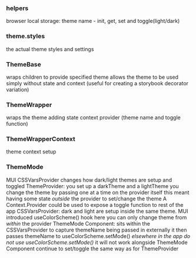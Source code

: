 ### helpers
browser local storage:
theme name - init, get, set and toggle(light/dark)

### theme.styles
the actual theme styles and settings

### ThemeBase
wraps children to provide specified theme
allows the theme to be used simply without state and context
(useful for creating a storybook decorator variation)

### ThemeWrapper
wraps the theme adding state context provider
(theme name and toggle function)

### ThemeWrapperContext
theme context setup

### ThemeMode
MUI CSSVarsProvider changes how dark/light themes are setup and toggled
ThemeProvider:
you set up a darkTheme and a lightTheme
you change the theme by passing one at a time on the provider itself
this meant having some state *outside* the provider to set/change the theme
A Context.Provider could be used to expose a toggle function to rest of the app
CSSVarsProvider:
dark and light are setup inside the same theme.
MUI introduced useColorScheme() hook
here you can only change theme from *within* the provider
ThemeMode Component:
sits within the CSSVarsProvider to capture themeName being passed in externally
it then passes themeName to useColorScheme.setMode()
*elsewhere in the app do not use useColorScheme.setMode()*
it will not work alongside ThemeMode Component
continue to set/toggle the same way as for ThemeProvider
